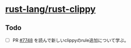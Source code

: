# [rust-lang/rust-clippy](https://github.com/rust-lang/rust-clippy)

## Todo
- [ ] PR [#7748](https://github.com/rust-lang/rust-clippy/pull/7748) を読んで新しいclippyのrule追加について学ぶ。

